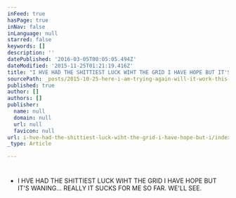 ```yaml
---
inFeed: true
hasPage: true
inNav: false
inLanguage: null
starred: false
keywords: []
description: ''
datePublished: '2016-03-05T00:05:05.494Z'
dateModified: '2015-11-25T01:21:19.416Z'
title: "I HVE HAD THE SHITTIEST LUCK WIHT THE GRID I HAVE HOPE BUT IT'S WANING... REALLY IT SUCKS FOR ME SO FAR. WE'LL SEE."
sourcePath: _posts/2015-10-25-here-i-am-trying-again-will-it-work-this-time-doubtfulhere.md
published: true
author: []
authors: []
publisher:
  name: null
  domain: null
  url: null
  favicon: null
url: i-hve-had-the-shittiest-luck-wiht-the-grid-i-have-hope-but-i/index.html
_type: Article

---
```

# 

* I HVE HAD THE SHITTIEST LUCK WIHT THE GRID I HAVE HOPE BUT IT'S WANING... REALLY IT SUCKS FOR ME SO FAR. WE'LL SEE.
